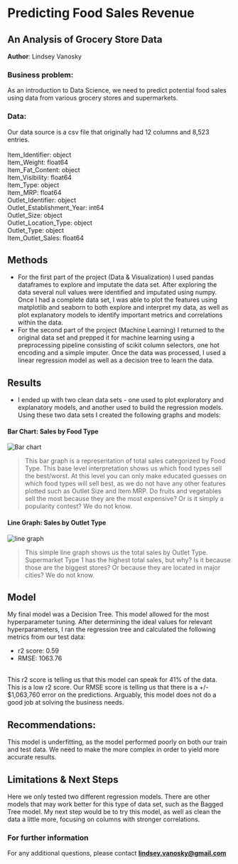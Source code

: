 # Predicting Food Sales Revenue
## An Analysis of Grocery Store Data

**Author**: Lindsey Vanosky

### Business problem: 
As an introduction to Data Science, we need to predict potential food sales using data from various grocery stores and supermarkets. 

### Data:
Our data source is a csv file that originally had 12 columns and 8,523 entries.  
  <br> Item_Identifier:            object 
  <br> Item_Weight:                float64 
  <br> Item_Fat_Content:           object 
  <br> Item_Visibility:            float64 
  <br> Item_Type:                  object 
  <br> Item_MRP:                   float64 
  <br> Outlet_Identifier:          object 
  <br> Outlet_Establishment_Year:  int64
  <br> Outlet_Size:                object
  <br> Outlet_Location_Type:       object 
  <br> Outlet_Type:                object 
  <br> Item_Outlet_Sales:          float64

## Methods
- For the first part of the project (Data & Visualization) I used pandas dataframes to explore and imputate the data set. After exploring the data several null values were identified and imputated using numpy. Once I had a complete data set, I was able to plot the features using matplotlib and seaborn to both explore and interpret my data, as well as plot explanatory models to identify important metrics and correlations within the data. 
- For the second part of the project (Machine Learning) I returned to the original data set and prepped it for machine learning using a preprocessing pipeline consisting of scikit column selectors, one hot encoding and a simple imputer. Once the data was processed, I used a linear regression model as well as a decision tree to learn the data. 

## Results
- I ended up with two clean data sets - one used to plot exploratory and explanatory models, and another used to build the regression models. Using these two data sets I created the following graphs and models:

#### Bar Chart: Sales by Food Type
![Bar chart](https://user-images.githubusercontent.com/105459145/177413685-57e730e3-dac9-46a1-a985-6cef641cc276.png)
> This bar graph is a representation of total sales categorized by Food Type. This base level interpretation shows us which food types sell the best/worst. At this level you can only make educated guesses on which food types will sell best, as we do not have any other features plotted such as Outlet Size and Item MRP. Do fruits and vegetables sell the most because they are the most expensive? Or is it simply a popularity contest? We do not know. 

#### Line Graph: Sales by Outlet Type
![line graph](https://user-images.githubusercontent.com/105459145/177416171-105441a1-5fa8-4add-ba6a-2ac53f067a17.png)
> This simple line graph shows us the total sales by Outlet Type. Supermarket Type 1 has the highest total sales, but why? Is it because those are the biggest stores? Or because they are located in major cities? We do not know. 

## Model
My final model was a Decision Tree. This model allowed for the most hyperparameter tuning. After determining the ideal values for relevant hyperparameters, I ran the regression tree and calculated the following metrics from our test data:
- r2 score: 0.59
- RMSE: 1063.76
<br>
This r2 score is telling us that this model can speak for 41% of the data. This is a low r2 score. Our RMSE score is telling us that there is a +/- $1,063,760 error on the predictions. Arguably, this model does not do a good job at solving the business needs. 

## Recommendations:
This model is underfitting, as the model performed poorly on both our train and test data. We need to make the more complex in order to yield more accurate results.

## Limitations & Next Steps
Here we only tested two different regression models. There are other models that may work better for this type of data set, such as the Bagged Tree model. My next step would be to try this model, as well as clean the data a little more, focusing on columns with stronger correlations. 

### For further information
For any additional questions, please contact **lindsey.vanosky@gmail.com**
